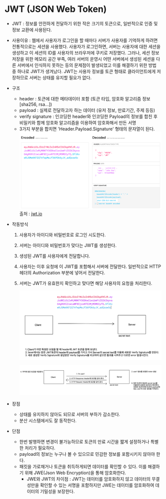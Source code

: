 # JWT (JSON Web Token)

-   JWT : 정보를 안전하게 전달하기 위한 작은 크기의 토큰으로, 일반적으로 인증 및 정보 교환에 사용된다.
-   사용이유 : 웹에서 사용자가 로그인을 할 때마다 서버가 사용자를 기억하게 하려면 전통적으로는 세션을 사용했다. 사용자가 로그인하면, 서버는 사용자에 대한 세션을 생성하고 이 세션의 ID를 사용자의 브라우저에 쿠키로 저장했다. 그러나, 세션 정보 저장을 위한 메모리 공간 부족, 여러 서버의 운영시 어떤 서버에서 생성된 세션을 다른 서버에서 인식하지 못하는 등의 문제점이 발생되었고 이를 해결하기 위한 방법 중 하나로 JWT가 생겨났다. JWT는 사용자 정보를 토큰 형태로 클라이언트에게 저장하므로 서버는 상태를 유지할 필요가 없다.

-   구조
    -   header : 토큰에 대한 메타데이터 포함 (토큰 타입, 암호화 알고리즘 정보 [sha256, rsa...])
    -   payload : 실제로 전달하고자 하는 데이터 (유저 정보, 만료기간, 주제 등등)
    -   verify signature : 인코딩한 header와 인코딩한 Payload의 정보를 합친 후 비밀키와 함께 암호화 알고리즘을 이용하여 암호화해서 만든 서명
    -   3가지 부분을 합치면 'Header.Payload.Signature' 형태의 문자열이 된다.
        ![Alt text](jwt1.png) 출처 : [jwt.io](https://jwt.io/)
-   작동방식

    1. 사용자가 아이디와 비밀번호로 로그인 시도한다.
    2. 서버는 아이디와 비밀번호가 맞다는 JWT를 생성한다.
    3. 생성된 JWT를 사용자에게 전달합니다.
    4. 사용자는 이후 요청에 이 JWT를 포함해서 서버에 전달한다. 일반적으로 HTTP 헤더의 Authorization 부분에 넣어서 전달한다.
    5. 서버는 JWT가 유효한지 확인하고 맞다면 해당 사용자의 요청을 처리한다.

        ![Alt text](jwt2.png)

        ![Alt text](jwt3.png)

-   장점
    -   상태를 유지하지 않아도 되므로 서버의 부하가 감소한다.
    -   분산 시스템에서도 잘 동작한다.
-   단점
    -   한번 발행하면 변경이 불가능하므로 토큰의 만료 시간을 짧게 설정하거나 특별한 처리가 필요하다.
    -   payload의 정보는 누구나 볼 수 있으므로 민감한 정보를 포함시키지 않아야 한다.
    -   패킷을 가로채거나 토큰을 취득하게되면 데이터를 확인할 수 있다. 이를 해결하기 위해 JWE(Json Web Encryption)을 통해 암호화한다.
        -   JWE와 JWT의 차이점 : JWT는 데이터를 암호화하지 않고 데이터의 무결성만을 확인할 수 있는 서명을 포함하지만 JWE는 데이터를 암호화하여 데이터의 기밀성을 보장한다.
